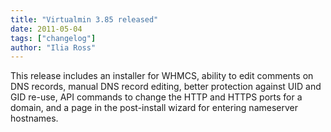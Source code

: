 ```yaml
---
title: "Virtualmin 3.85 released"
date: 2011-05-04
tags: ["changelog"]
author: "Ilia Ross"
---
```


This release includes an installer for WHMCS, ability to edit comments on DNS records, manual DNS record editing, better protection against UID and GID re-use, API commands to change the HTTP and HTTPS ports for a domain, and a page in the post-install wizard for entering nameserver hostnames.

